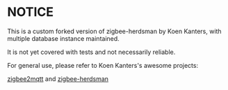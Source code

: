 # NOTICE

This is a custom forked version of zigbee-herdsman by Koen Kanters, with multiple database instance maintained.

It is not yet covered with tests and not necessarily reliable.

For general use, please refer to Koen Kanters's awesome projects: 

[zigbee2mqtt](https://github.com/Koenkk/zigbee2mqtt) and [zigbee-herdsman](https://github.com/Koenkk/zigbee-herdsman)